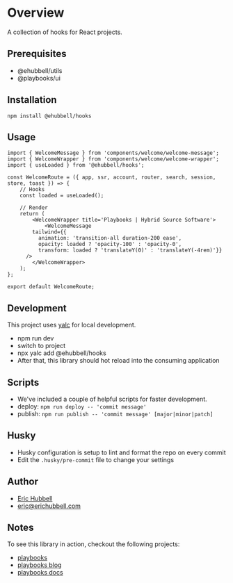 # Overview
 A collection of hooks for React projects.

## Prerequisites
- @ehubbell/utils
- @playbooks/ui

## Installation
```
npm install @ehubbell/hooks
```

## Usage
```tsx
import { WelcomeMessage } from 'components/welcome/welcome-message';
import { WelcomeWrapper } from 'components/welcome/welcome-wrapper';
import { useLoaded } from '@ehubbell/hooks';

const WelcomeRoute = ({ app, ssr, account, router, search, session, store, toast }) => {
	// Hooks
	const loaded = useLoaded();

	// Render
	return (
		<WelcomeWrapper title='Playbooks | Hybrid Source Software'>
			<WelcomeMessage
        tailwind={{
          animation: 'transition-all duration-200 ease',
          opacity: loaded ? 'opacity-100' : 'opacity-0',
          transform: loaded ? 'translateY(0)' : 'translateY(-4rem)'}}
      />
		</WelcomeWrapper>
	);
};

export default WelcomeRoute;

```

## Development
This project uses [yalc](https://npmjs.com/package/yalc) for local development.
- npm run dev
- switch to project
- npx yalc add @ehubbell/hooks
- After that, this library should hot reload into the consuming application

## Scripts
- We've included a couple of helpful scripts for faster development.
- deploy: `npm run deploy -- 'commit message'`
- publish: `npm run publish -- 'commit message' [major|minor|patch]`

## Husky
- Husky configuration is setup to lint and format the repo on every commit
- Edit the `.husky/pre-commit` file to change your settings

## Author
- [Eric Hubbell](http://www.erichubbell.com)
- eric@erichubbell.com

## Notes
To see this library in action, checkout the following projects:
- [playbooks](https://www.playbooks.xyz)
- [playbooks blog](https://blog.playbooks.xyz)
- [playbooks docs](https://docs.playbooks.xyz)
